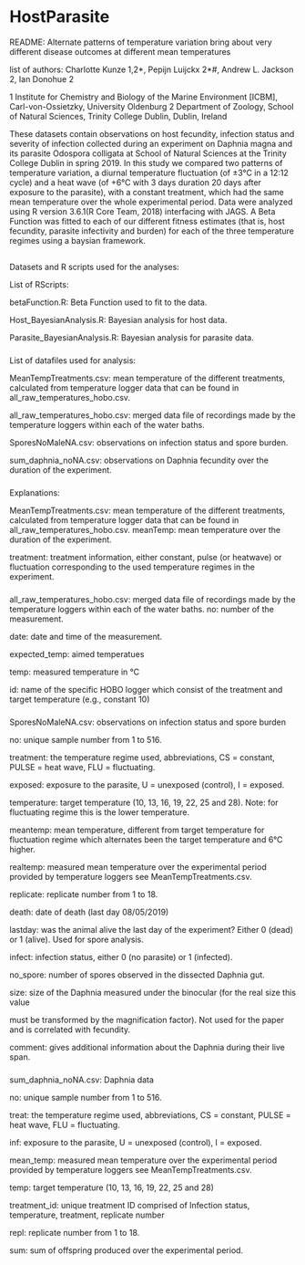 # HostParasite


README: Alternate patterns of temperature variation bring about very different disease outcomes at different mean temperatures


list of authors: Charlotte Kunze 1,2*, Pepijn Luijckx 2*#, Andrew L. Jackson 2, Ian Donohue 2

1 Institute for Chemistry and Biology of the Marine Environment [ICBM], Carl-von-Ossietzky, University Oldenburg
2 Department of Zoology, School of Natural Sciences, Trinity College Dublin, Dublin, Ireland


These datasets contain observations on host fecundity, infection status and severity of infection collected during an experiment on Daphnia magna and its parasite Odospora colligata at School of Natural Sciences at the Trinity College Dublin in spring 2019. 
In this study we compared two patterns of temperature variation, a diurnal temperature fluctuation (of ±3°C in a 12:12 cycle) and a heat wave (of +6°C with 3 days duration 20 days after exposure to the parasite), with a constant treatment, which had the same mean temperature over the whole experimental period. 
Data were analyzed using R version 3.6.1(R Core Team, 2018) interfacing with JAGS. A Beta Function was fitted to each of our different fitness estimates (that is, host fecundity, parasite infectivity and burden) for each of the three temperature regimes using a baysian framework.


##
Datasets and R scripts used for the analyses: 

List of RScripts: 

betaFunction.R: Beta Function used to fit to the data.

Host_BayesianAnalysis.R: Bayesian analysis for host data.

Parasite_BayesianAnalysis.R: Bayesian analysis for parasite data.
###

List of datafiles used for analysis: 

MeanTempTreatments.csv: mean temperature of the different treatments, calculated from temperature logger data that can be found in all_raw_temperatures_hobo.csv.

all_raw_temperatures_hobo.csv: merged data file of recordings made by the temperature loggers within each of the water baths. 

SporesNoMaleNA.csv: observations on infection status and spore burden.

sum_daphnia_noNA.csv: observations on Daphnia fecundity over the duration of the experiment.

###
Explanations: 

MeanTempTreatments.csv: mean temperature of the different treatments, calculated from temperature logger data that can be found in all_raw_temperatures_hobo.csv.
	meanTemp: mean temperature over the duration of the experiment.
  
treatment: treatment information, either constant, pulse (or heatwave) or fluctuation corresponding to the used temperature regimes in the experiment.


###
all_raw_temperatures_hobo.csv: merged data file of recordings made by the temperature loggers within each of the water baths. 
	no: number of the measurement.  
  
date: date and time of the measurement.

expected_temp: aimed temperatues

temp: measured temperature in °C

id: name of the specific HOBO logger which consist of the treatment and target temperature (e.g., constant 10)


###

SporesNoMaleNA.csv: observations on infection status and spore burden

no: unique sample number from 1 to 516.

treatment: the temperature regime used, abbreviations, CS = constant, PULSE = heat wave, FLU = fluctuating. 

exposed: exposure to the parasite, U = unexposed (control), I = exposed.

temperature: target temperature (10, 13, 16, 19, 22, 25 and 28).  Note: for fluctuating regime this is the lower temperature.

meantemp: mean temperature, different from target temperature for fluctuation regime which alternates been the target temperature and 6℃ higher.

realtemp: measured mean temperature over the experimental period provided by temperature loggers see MeanTempTreatments.csv.

replicate: replicate number from 1 to 18.

death: date of death (last day 08/05/2019)

lastday: was the animal alive the last day of the experiment? Either 0 (dead) or 1 (alive). Used for spore analysis.

infect: infection status, either 0 (no parasite) or 1 (infected).

no_spore: number of spores observed in the dissected Daphnia gut.

size: size of the Daphnia measured under the binocular (for the real size this value 

must be transformed by the magnification factor). Not used for the paper and is correlated with fecundity.

comment: gives additional information about the Daphnia during their live span.

###

sum_daphnia_noNA.csv: Daphnia data

no: unique sample number from 1 to 516.

treat: the temperature regime used, abbreviations, CS = constant, PULSE = heat wave, FLU = fluctuating. 

inf: exposure to the parasite, U = unexposed (control), I = exposed.

mean_temp: measured mean temperature over the experimental period provided by temperature loggers see MeanTempTreatments.csv.

temp: target temperature (10, 13, 16, 19, 22, 25 and 28)

treatment_id: unique treatment ID comprised of Infection status, temperature, treatment, replicate number

repl: replicate number from 1 to 18.

sum: sum of offspring produced over the experimental period.
###


